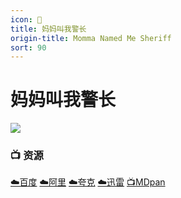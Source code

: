 ```yaml
---
icon: 🚓
title: 妈妈叫我警长
origin-title: Momma Named Me Sheriff
sort: 90
---
```

# 妈妈叫我警长

![](/assets/image/%E5%BE%AE%E4%BF%A1%E6%88%AA%E5%9B%BE_20250418122827.png)

### 📺 资源

[☁️百度](https://pan.baidu.com/s/13w7wXAarkMJKx6fo5Cn6nA?pwd=ehjf) [☁️阿里](https://www.alipan.com/s/aTDjw8G76af) [☁️夸克](https://pan.quark.cn/s/6e72451f71d9) [☁️迅雷](https://pan.xunlei.com/s/VOO67b-jMUsM6i9cfJINTc0KA1?pwd=6s69#) [📺MDpan](https://pan.mdsub.top/%E5%A6%88%E5%A6%88%E5%8F%AB%E6%88%91%E8%AD%A6%E9%95%BF)